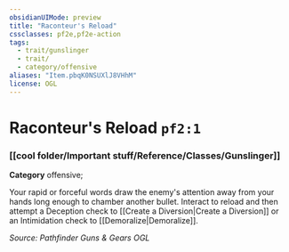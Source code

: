 ```yaml
---
obsidianUIMode: preview
title: "Raconteur's Reload"
cssclasses: pf2e,pf2e-action
tags:
  - trait/gunslinger
  - trait/
  - category/offensive
aliases: "Item.pbqK0NSUXlJ8VHhM"
license: OGL
---
```

# Raconteur's Reload `pf2:1`

### [[cool folder/Important stuff/Reference/Classes/Gunslinger]]

**Category** offensive; 




Your rapid or forceful words draw the enemy's attention away from your hands long enough to chamber another bullet. Interact to reload and then attempt a Deception check to [[Create a Diversion|Create a Diversion]] or an Intimidation check to [[Demoralize|Demoralize]].

*Source: Pathfinder Guns & Gears*
*OGL*